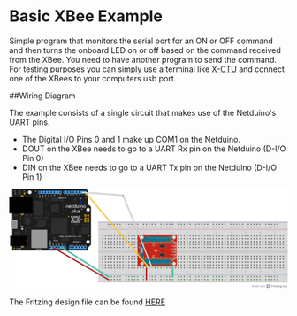 Basic XBee Example
===
Simple program that monitors the serial port for an ON or OFF command and then turns the onboard LED on or off based on the command received from the XBee.  You need to have another program to send the command.  For testing purposes you can simply use a terminal like [X-CTU](http://www.digi.com/products/wireless-wired-embedded-solutions/zigbee-rf-modules/xctu) and connect one of the XBees to your computers usb port.

##Wiring Diagram

The example consists of a single circuit that makes use of the Netduino's UART pins.

* The Digital I/O Pins 0 and 1 make up COM1 on the Netduino.
* DOUT on the XBee needs to go to a UART Rx pin on the Netduino (D-I/O Pin 0)
* DIN on the XBee needs to go to a UART Tx pin on the Netduino (D-I/O Pin 1)

![wiring_diagram](Docs/Diagram_Small.png)

The Fritzing design file can be found [HERE](Docs/NetduinoXBee.fzz)